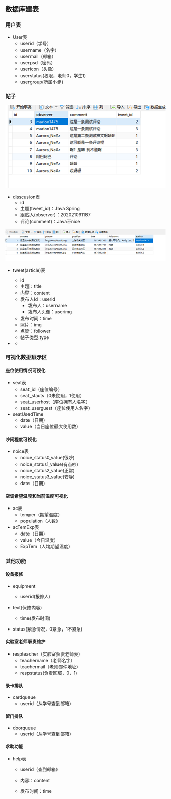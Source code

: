 ## 数据库建表

### 用户表

* User表
  * userid（学号）
  * username（名字）
  * usermail（邮箱）
  * userpsd（密码）
  * usericon（头像）
  * userstatus(权限，老师0，学生1)
  * usergroup(所属小组)





### 帖子

![image-20230701160601787](507b%E7%AE%A1%E7%90%86%E7%B3%BB%E7%BB%9F%E6%95%B0%E6%8D%AE%E5%BA%93%E8%AE%BE%E8%AE%A1v2.0.assets/image-20230701160601787.png)

* disscusion表
  * id
  * 主题(tweet_id)：Java Spring
  * 跟贴人(observer)：202021091187
  * 评论(comment)：Java不nice




![image-20230701160618586](507b%E7%AE%A1%E7%90%86%E7%B3%BB%E7%BB%9F%E6%95%B0%E6%8D%AE%E5%BA%93%E8%AE%BE%E8%AE%A1v2.0.assets/image-20230701160618586.png)

* tweet(article)表
  * id
  * 主题：title
  * 内容：content
  * 发布人Id：userid
    * 发布人：username
    * 发布人头像：userimg
  * 发布时间：time
  * 照片：img
  * 点赞：follower
  * 帖子类型:type



* * 







### 可视化数据展示区

#### 座位使用情况可视化

* seat表
  * seat_id（座位编号）
  * seat_stauts（0未使用，1使用）
  * seat_userhost（座位拥有人名字）
  * seat_userguest（座位使用人名字）
* seatUsedTime
  * date（日期）
  * value（当日座位最大使用数）

#### 吵闹程度可视化

* noice表
  * noice_status0_value(很吵)   
  * noice_status1_value(有点吵)  
  * noice_status2_value(正常)  
  * noice_status3_value(安静) 
  * date（日期）

#### 空调希望温度和当前温度可视化

* ac表
  * temper（期望温度）
  * population（人数）
* acTemExp表
  * date（日期）
  * value（今日温度）
  * ExpTem（人均期望温度）



### 其他功能

#### 设备报修

* equipment

  * userid(报修人)
* text(保修内容)
  * time(发布时间)
* status(紧急情况，0紧急，1不紧急)

#### 实验室老师职责维护

* respteacher（实验室负责老师表）
  * teachername（老师名字）
  * teachermail（老师邮件地址）
  * respstatus(负责区域，0，1)

#### 录卡排队

* cardqueue
  * userid（从学号查到邮箱）



#### 留门排队

* doorqueue
  * userid（从学号查到邮箱）



#### 求助功能

* help表

  * userid（查到邮箱）

  * 内容：content

  * 发布时间：time
